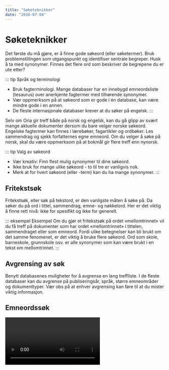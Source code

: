 ```yaml
---
title: "Søketeknikker"
date: "2016-07-04"
---
```


# Søketeknikker

Det første du må gjøre, er å finne gode søkeord (eller søketermer). Bruk problemstillingen som utgangspunkt og identifiser sentrale begreper. Husk å ta med synonymer. Finnes det flere ord som beskriver de begrepene du er ute etter? 

::: tip Språk og terminologi 
*	Bruk fagterminologi. Mange databaser har en innebygd emneordsliste (tesaurus) over anerkjente fagtermer med tilhørende synonymer.
*	Vær oppmerksom på at søkeord som er gode i én database, kan være mindre gode i en annen.
* De fleste internasjonale databaser krever at du søker på engelsk. 
::: 

Selv om Oria gir treff både på norsk og engelsk, kan du gå glipp av svært mange aktuelle dokumenter dersom du bare velger norske søkeord. Engelske fagtermer kan finnes i lærebøker, fagartikler og ordbøker. Les sammendrag og sjekk forfatternes egne emneord. Om du velger å søke på norsk, skal du være oppmerksom på at bokmål gir flere treff enn nynorsk.

::: tip Valg av søkeord 
*	Vær kreativ: Finn flest mulig synonymer til dine søkeord.
*	Ikke bruk for mange ulike søkeord - to til tre er vanligvis nok. 
* Merk at for hvert søkeord (eller -term) kan du ha mange synonymer.
::: 

## Fritekstsøk

Fritekstsøk, eller søk på tekstord, er den vanligste måten å søke på. Da søker du på ord i tittel, sammendrag, emne- og nøkkelord. Her er det viktig å finne rett nivå: ikke for spesifikt og ikke for generelt. 

::: eksempel Eksempel 
Om du gjør et fritekstsøk på ordet «mellomtrinnet» vil du få treff på dokumenter som har ordet «mellomtrinnet» i tittelen, sammendraget eller som emneord. Fordi ulike betegnelser kan bli brukt om det samme fenomenet, er det viktig å bruke flere søkeord. Ord som skole, barneskole, grunnskole osv. er alle synonymer som kan være brukt i en tekst om mellomtrinnet.
:::


## Avgrensing av søk

Benytt databasenes muligheter for å avgrense en lang treffliste. I de fleste databaser kan du avgrense på publiseringsår, språk, større emneområder og dokumenttyper. Vær obs på at enhver avgrensing kan føre til at du mister viktig informasjon.

## Emneordssøk

<Video id="_yKr4R3k5Pg" />

Når du søker på emneord, får du treff på alle dokumenter som er merket med dette emneordet. Alt innhold i databasen som handler om skole, får emneordet skole selv om forfatteren har brukt andre termer (mellomtrinnet, skule, grunnskole osv.) Det lønner seg derfor å jobbe med å finne de emneordene som dekker ditt område.  

## Kombiner søkeord

<Video id="V20SCScsECE" />

Når du har funnet alle relevante søkeord, må du tenke gjennom hvordan de skal kombineres. I de fleste databaser kan du kombinere søkeord på tre forskjellige måter: med OG/AND, ELLER/OR, IKKE/NOT. Dette kalles å søke med boolske operatorer.

### Kombinasjon med AND

Dersom du velger å kombinere to søkeord med AND, får du bare treff på litteratur som omhandler begge ordene. Kombinasjoner med AND spisser søket, og bidrar til å **begrense** antall treff.

Eksempel: Søk på **Diabetes AND Livskvalitet** gir bare treff på litteratur som handler om **både** diabetes og livskvalitet.

<ClientOnly>
  <Venn 
    v-bind:sets="[
        {sets: ['Diabetes'], size: 12}, 
        {sets: ['Livskvalitet'], size: 12},
        {sets: ['Diabetes','Livskvalitet'], size: 3}
    ]" 
    text="Treff for AND-søk"
    type="and" />
</ClientOnly>

### Kombinasjon med OR

Dersom du velger å kombinere to søkeord med OR, får du treff som inneholder det ene, det andre eller begge ordene. Kombinasjoner med OR utvider søket og gir deg **flere** treff. OR brukes som regel ved synonyme søkeord.

Eksempel: Søk på **Diabetes OR Sukkersyke** gir treff på diabetes, sukkersyke eller begge deler.

<ClientOnly>
  <Venn 
    v-bind:sets="[
        {sets: ['Diabetes'], size: 12}, 
        {sets: ['Sukkersyke'], size: 12},
        {sets: ['Diabetes','Sukkersyke'], size: 3}
    ]" 
    text="Treff for OR-søk"
    type="or" />
</ClientOnly>

### Kombinasjon med NOT

Dersom du velger å kombinere to søkeord med NOT, får du treff på det ene ordet mens du utelater det som også handler om det _andre_ søkeordet. Kombinasjoner med NOT kan utelate svært mange treff, så de bør brukes med varsomhet.

Eksempel: Søk på **Diabetes NOT Insulinpumpe** gir treff på diabetes mens det utelater alt som i tillegg handler om insulinpumpe.

<ClientOnly>
  <Venn 
    v-bind:sets="[
        {sets: ['Diabetes'], size: 12}, 
        {sets: ['Insulinpumpe'], size: 12},
        {sets: ['Diabetes','Insulinpumpe'], size: 3}
    ]" 
    text="Treff for NOT-søk"
    type="not" />
</ClientOnly>

## Bruk av søketabell

Tabellen nedenfor har tre kolonner, en for hvert av de tre begrepene i problemstillingen. Først kombineres de synonyme søkeordene i hver kolonne med ELLER, så kombineres alle treffene i de tre kolonnene med OG.

Denne framgangsmåten kan brukes på de aller fleste prosjekter.

Problemstilling: "Lønner det seg for bedrifter å markedsføre seg som bærekraftig?" 

:::: søketabell 
::: tabell
Verdivudering

**OR**

Verdisettelse

**OR**

Valuation estimate

**OR** 

Statement of value
:::

::: kombinator
**AND**
:::

::: tabell
Økologisk

**OR**

Bærekraftig

**OR**

Ecological

**OR**

Sustainable
:::

::: kombinator
**AND**
:::

::: tabell
Metode

**OR**

Fremgangsmåte

**OR**

Method

**OR**

Technique

**OR**

Skill
:::

::::

[Vil du prøve selv? Trykk her og fyll inn med dine egne søkeord.](../søkeordskjema.docx)
### Trunkering

Ved trunkering søker du på stammen av et ord for å få med ulike varianter av ordet. Som regel er trunkeringstegnet en stjerne (*). Barn* gir treff på barnet, barna, barneskole, barneskule, barnehage osv. 

### Lagring av søk

De fleste databaser gir deg mulighet til å lagre søket og sende søkehistorikken via e-post. Søkehistorikken viser hvilken database du har søkt i, hvilke søkeord du har brukt, hvordan søkeordene er kombinert og hvor mange treff du har fått. Dette kan være svært nyttig informasjon å ta vare på hvis du for eksempel ønsker å bygge videre på søket, eller hvis du ønsker å foreta det samme søket i en annen database.

### Siteringssøk

Noen databaser og verktøy som Web of Science (lenke) og Google Scholar (lenke) gir informasjon om siteringer. Det vil si hvor mange, og hvem har brukt ett gitt dokument i sin referanseliste. Hvor ofte et dokument er sitert, kan si kan si noe om hvor stor gjennomslagskraft dokumentet har hatt på fagområdet. Klikker du på lenken «Cited by» i Google Scholar, får du opp en liste med siteringer. En slik liste kan brukes til å løfte fram sentrale dokumenter og nøkkelforfattere.

### Let i referanselister
Det er ikke bare ved å foreta søk i databaser du finner god og kvalitetssikret informasjon. Hvis du har funnet en vitenskapelig artikkel som er midt i blinken for din oppgave, kan artikkelens referanseliste vise til annen, aktuell litteratur som du kan bruke.
